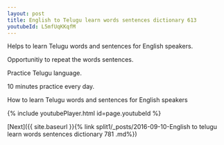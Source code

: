 ```yaml
---
layout: post
title: English to Telugu learn words sentences dictionary 613 
youtubeId: L5mfUqKKqfM
---
```

 
 
Helps to learn Telugu words and sentences for English speakers.

Opportunitiy to repeat the words sentences. 

Practice Telugu language. 
 
10 minutes practice every day. 
 
How to learn Telugu words and sentences for English speakers 
 
{% include youtubePlayer.html id=page.youtubeId %}
 
 
[Next]({{ site.baseurl }}{% link  split1/_posts/2016-09-10-English to telugu learn words sentences dictionary 781 .md%})
 
